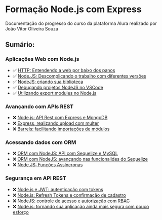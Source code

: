 # Formação Node.js com Express
Documentação do progresso do curso da plataforma Alura realizado por João Vitor Oliveira Souza
## Sumário:
### Aplicações Web com Node.js
- ✅ [HTTP: Entendendo a web por baixo dos panos](https://github.com/joaovitoroliv/http-entendendo-a-web-por-debaixo-dos-panos)
- ✅ [Node.JS: Descomplicando o trabalho com diferentes versões](https://github.com/joaovitoroliv/nodejs-com-express/blob/main/artigo_1/README.md)
- ✅ [NodeJS: criando sua biblioteca](https://github.com/joaovitoroliv/nodejs-com-express/tree/main/1-nodejs-criando-sua-biblioteca)
- ✅ [Debugando projetos NodeJS no VSCode](https://github.com/joaovitoroliv/nodejs-com-express/tree/main/3-debug-vscode)
- ✅ [Utilizando export.modules no Node.js](https://github.com/joaovitoroliv/nodejs-com-express/tree/main/4-export-modules)
### Avançando com APIs REST
- ❌ [Node.js: API Rest com Express e MongoDB](#)
- ❌ [Express, realizando upload com multer](#)
- ❌ [Barrels: facilitando importações de módulos](#)
### Acessando dados com ORM
- ❌ [ORM com NodeJS: API com Sequelize e MySQL](#)
- ❌ [ORM com NodeJS: avançando nas funcionalides do Sequelize](#)
- ❌ [Node.JS: Funções Assíncronas](#)
### Segurança em API REST
- ❌ [Node.js e JWT: autenticação com tokens](#)
- ❌ [Node.js: Refresh Tokens e confirmação de cadastro](#)
- ❌ [NodeJS: controle de acesso e autorização com RBAC](#)
- ❌ [Node.js: tornando sua aplicação ainda mais segura com pouco esforço](#)
